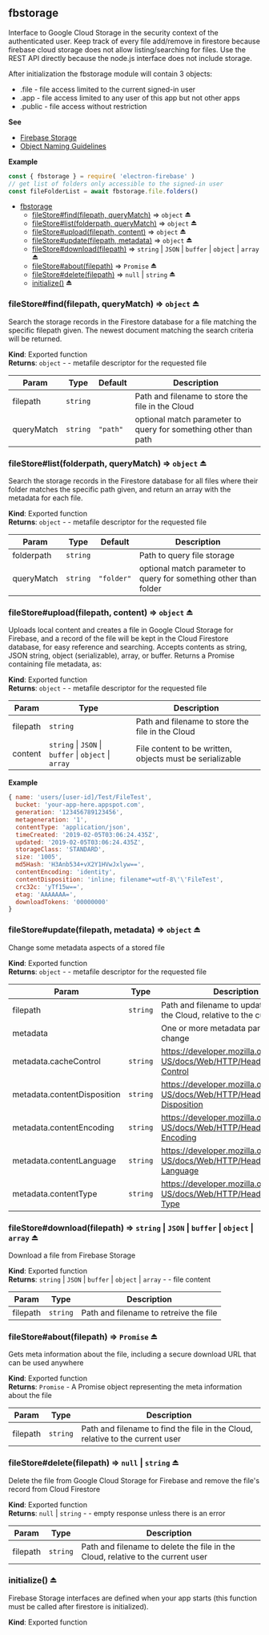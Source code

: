 <a name="module_fbstorage"></a>

## fbstorage
Interface to Google Cloud Storage in the security context of the authenticated user. Keep track of every file add/remove in firestore becausefirebase cloud storage does not allow listing/searching for files.Use the REST API directly because the node.js interface does not include storage.After initialization the fbstorage module will contain 3 objects:* .file - file access limited to the current signed-in user* .app - file access limited to any user of this app but not other apps* .public - file access without restriction

**See**

- [Firebase Storage](https://firebase.google.com/docs/storage/)
- [Object Naming Guidelines](https://cloud.google.com/storage/docs/naming#objectnames)

**Example**  
```js
const { fbstorage } = require( 'electron-firebase' )// get list of folders only accessible to the signed-in userconst fileFolderList = await fbstorage.file.folders()
```

* [fbstorage](#module_fbstorage)
    * [fileStore#find(filepath, queryMatch)](#exp_module_fbstorage--fileStore+find) ⇒ <code>object</code> ⏏
    * [fileStore#list(folderpath, queryMatch)](#exp_module_fbstorage--fileStore+list) ⇒ <code>object</code> ⏏
    * [fileStore#upload(filepath, content)](#exp_module_fbstorage--fileStore+upload) ⇒ <code>object</code> ⏏
    * [fileStore#update(filepath, metadata)](#exp_module_fbstorage--fileStore+update) ⇒ <code>object</code> ⏏
    * [fileStore#download(filepath)](#exp_module_fbstorage--fileStore+download) ⇒ <code>string</code> \| <code>JSON</code> \| <code>buffer</code> \| <code>object</code> \| <code>array</code> ⏏
    * [fileStore#about(filepath)](#exp_module_fbstorage--fileStore+about) ⇒ <code>Promise</code> ⏏
    * [fileStore#delete(filepath)](#exp_module_fbstorage--fileStore+delete) ⇒ <code>null</code> \| <code>string</code> ⏏
    * [initialize()](#exp_module_fbstorage--initialize) ⏏

<a name="exp_module_fbstorage--fileStore+find"></a>

### fileStore#find(filepath, queryMatch) ⇒ <code>object</code> ⏏
Search the storage records in the Firestore database for a file matching the specific filepath given. The newest document matching the search criteria will be returned.

**Kind**: Exported function  
**Returns**: <code>object</code> - - metafile descriptor for the requested file  

| Param | Type | Default | Description |
| --- | --- | --- | --- |
| filepath | <code>string</code> |  | Path and filename to store the file in the Cloud |
| queryMatch | <code>string</code> | <code>&quot;path&quot;</code> | optional match parameter to query for something other than path |

<a name="exp_module_fbstorage--fileStore+list"></a>

### fileStore#list(folderpath, queryMatch) ⇒ <code>object</code> ⏏
Search the storage records in the Firestore database for all files where their folder matches the specific path given, and return an array with the metadata for each file.

**Kind**: Exported function  
**Returns**: <code>object</code> - - metafile descriptor for the requested file  

| Param | Type | Default | Description |
| --- | --- | --- | --- |
| folderpath | <code>string</code> |  | Path to query file storage |
| queryMatch | <code>string</code> | <code>&quot;folder&quot;</code> | optional match parameter to query for something other than folder |

<a name="exp_module_fbstorage--fileStore+upload"></a>

### fileStore#upload(filepath, content) ⇒ <code>object</code> ⏏
Uploads local content and creates a file in Google Cloud Storage for Firebase, and a record of the file will be kept in the Cloud Firestore database, for easy reference and searching. Accepts contents as string, JSON string, object (serializable), array, or buffer. Returns a Promise containing file metadata, as:

**Kind**: Exported function  
**Returns**: <code>object</code> - - metafile descriptor for the requested file  

| Param | Type | Description |
| --- | --- | --- |
| filepath | <code>string</code> | Path and filename to store the file in the Cloud |
| content | <code>string</code> \| <code>JSON</code> \| <code>buffer</code> \| <code>object</code> \| <code>array</code> | File content to be written, objects must be serializable |

**Example**  
```js
{ name: 'users/[user-id]/Test/FileTest',  bucket: 'your-app-here.appspot.com',  generation: '123456789123456',  metageneration: '1',  contentType: 'application/json',  timeCreated: '2019-02-05T03:06:24.435Z',  updated: '2019-02-05T03:06:24.435Z',  storageClass: 'STANDARD',  size: '1005',  md5Hash: 'H3Anb534+vX2Y1HVwJxlyw==',  contentEncoding: 'identity',  contentDisposition: 'inline; filename*=utf-8\'\'FileTest',  crc32c: 'yTf15w==',  etag: 'AAAAAAA=',  downloadTokens: '00000000' }
```
<a name="exp_module_fbstorage--fileStore+update"></a>

### fileStore#update(filepath, metadata) ⇒ <code>object</code> ⏏
Change some metadata aspects of a stored file

**Kind**: Exported function  
**Returns**: <code>object</code> - - metafile descriptor for the requested file  

| Param | Type | Description |
| --- | --- | --- |
| filepath | <code>string</code> | Path and filename to update the file in the Cloud, relative to the current user |
| metadata |  | One or more metadata parameters to change |
| metadata.cacheControl | <code>string</code> | https://developer.mozilla.org/en-US/docs/Web/HTTP/Headers/Cache-Control |
| metadata.contentDisposition | <code>string</code> | https://developer.mozilla.org/en-US/docs/Web/HTTP/Headers/content-Disposition |
| metadata.contentEncoding | <code>string</code> | https://developer.mozilla.org/en-US/docs/Web/HTTP/Headers/Content-Encoding |
| metadata.contentLanguage | <code>string</code> | https://developer.mozilla.org/en-US/docs/Web/HTTP/Headers/Content-Language |
| metadata.contentType | <code>string</code> | https://developer.mozilla.org/en-US/docs/Web/HTTP/Headers/Content-Type |

<a name="exp_module_fbstorage--fileStore+download"></a>

### fileStore#download(filepath) ⇒ <code>string</code> \| <code>JSON</code> \| <code>buffer</code> \| <code>object</code> \| <code>array</code> ⏏
Download a file from Firebase Storage

**Kind**: Exported function  
**Returns**: <code>string</code> \| <code>JSON</code> \| <code>buffer</code> \| <code>object</code> \| <code>array</code> - - file content  

| Param | Type | Description |
| --- | --- | --- |
| filepath | <code>string</code> | Path and filename to retreive the file |

<a name="exp_module_fbstorage--fileStore+about"></a>

### fileStore#about(filepath) ⇒ <code>Promise</code> ⏏
Gets meta information about the file, including a secure download URL that can be used anywhere

**Kind**: Exported function  
**Returns**: <code>Promise</code> - A Promise object representing the meta information about the file  

| Param | Type | Description |
| --- | --- | --- |
| filepath | <code>string</code> | Path and filename to find the file in the Cloud, relative to the current user |

<a name="exp_module_fbstorage--fileStore+delete"></a>

### fileStore#delete(filepath) ⇒ <code>null</code> \| <code>string</code> ⏏
Delete the file from Google Cloud Storage for Firebase and remove the file's record from Cloud Firestore

**Kind**: Exported function  
**Returns**: <code>null</code> \| <code>string</code> - - empty response unless there is an error  

| Param | Type | Description |
| --- | --- | --- |
| filepath | <code>string</code> | Path and filename to delete the file in the Cloud, relative to the current user |

<a name="exp_module_fbstorage--initialize"></a>

### initialize() ⏏
Firebase Storage interfaces are defined when your app starts (this functionmust be called after firestore is initialized).

**Kind**: Exported function  
